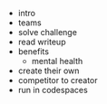 - intro
- teams
- solve challenge
- read writeup
- benefits
	- mental health
- create their own
- competitor to creator
- run in codespaces